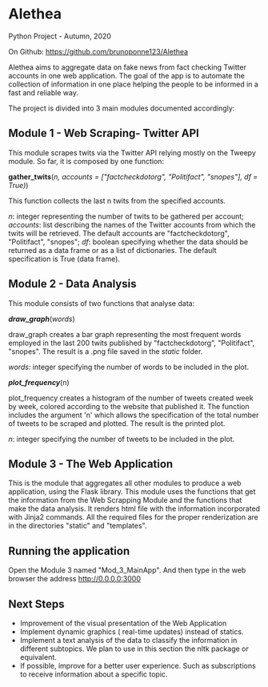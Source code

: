 # Alethea 

Python Project - Autumn, 2020

On Github: https://github.com/brunoponne123/Alethea

Alethea aims to aggregate data on fake news from fact checking Twitter accounts in one web application. The goal of the app is to automate the collection of information in one place helping the people to be informed in a fast and reliable way. 

The project is divided into 3 main modules documented accordingly:


## Module 1 - Web Scraping- Twitter API

This module scrapes twits via the Twitter API relying mostly on the Tweepy module. So far, it is composed by one function:

**gather_twits**(*n, accounts = ["factcheckdotorg", "Politifact", "snopes"], df = True)*)

This function collects the last n twits from the specified accounts. 

*n*: integer representing the number of twits to be gathered per account;
*accounts*: list describing the names of the Twitter accounts from which the twits will be retrieved. The default accounts are "factcheckdotorg", "Politifact", "snopes";
*df*: boolean specifying whether the data should be returned as a data frame or as a list of dictionaries. The default specification is True (data frame).


## Module 2 - Data Analysis

This module consists of two functions that analyse data:

***draw_graph***(*words*)

draw_graph creates a bar graph representing the most frequent words employed in the last 200 twits published by "factcheckdotorg", "Politifact", "snopes". The result is a .png file saved in the *static* folder.

*words*: integer specifying the number of words to be included in the plot.

***plot_frequency***(n)

plot_frequency creates a histogram of the number of tweets created week by week, colored according to the website that published it. The function includes the argument 'n' which allows the specification of the total number of tweets to be scraped and plotted. The result is the printed plot. 

*n*: integer specifying the number of tweets to be included in the plot.

## Module 3 - The Web Application 

This is the module that aggregates all other modules to produce a web application, using the Flask library. This module uses the functions that get the information from the Web Scrapping Module and  the functions that
make the data analysis. It  renders html file with the information incorporated with Jinja2 commands. All the required files for the proper renderization are in the directories "static" and "templates".

## Running the application
Open the Module 3 named "Mod_3_MainApp". And then type in the web browser the address http://0.0.0.0:3000

## Next Steps

- Improvement of the visual presentation of the Web Application
- Implement dynamic graphics ( real-time updates) instead of statics.
- Implement a text analysis of the data to classify the
information in different subtopics. We plan to use in this section the nltk package or equivalent.
- If possible, improve for a better user experience. Such as subscriptions to receive information about a specific topic.
